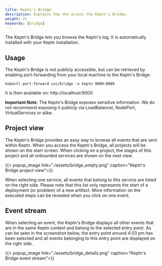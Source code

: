 ```yaml
---
title: Keptn's Bridge
description: Explains how the access the Keptn's Bridge.
weight: 21
keywords: [bridge]
---
```


The Keptn's Bridge lets you browse the Keptn's log. It is automatically installed with your Keptn installation.

## Usage

The Keptn's Bridge is not publicly accessible, but can be retrieved by enabling port-forwarding from your local machine to the Keptn's Bridge:

```console
kubectl port-forward svc/bridge -n keptn 9000:8080
```

It is then available on: http://localhost:9000

**Important Note**: The Keptn's Bridge exposes sensitive information. We do not recommend exposing it publicly via LoadBalancer, NodePort, VirtualServices or alike.

## Project view

The Keptn's Bridge provides an easy way to browse all events that are sent within Keptn. When you access the Keptn's Bridge, all projects will be shown on the start screen. When clicking on a project, the stages of this project and all onboarded services are shown on the next view.

  {{< popup_image
  link="./assets/bridge_empty.png"
  caption="Keptn's Bridge project view">}}

When selecting one service, all events that belong to this service are listed on the right side. Please note that this list only represents the start of a deployment (or problem) of a new artifact. More information on the executed steps can be revealed when you click on one event.

## Event stream

When selecting an event, the Keptn's Bridge displays all other events that are in the same Keptn context and belong to the selected entry point. As can be seen in the screenshot below, the entry point around 4:03 pm has been selected and all events belonging to this entry point are displayed on the right side.

  {{< popup_image
  link="./assets/bridge_details.png"
  caption="Keptn's Bridge event stream">}}

<!--
## Early Access Version of Keptn's Bridge

There is an early access version of Keptn's Bridge available (compatible with Keptn 0.6.0):

  {{< popup_image
  link="./assets/bridge_eap.png"
  caption="Keptn's Bridge EAP">}}

To install it, you have to update the Docker images of *Keptn's Bridge*, *configuration-service* and the *mongodb-datastore* deployment by executing the following commands:

```console
kubectl -n keptn set image deployment/bridge bridge=keptn/bridge2:20200308.0859 --record
kubectl -n keptn set image deployment/configuration-service configuration-service=keptn/configuration-service:20200308.0859 --record
kubectl -n keptn-datastore set image deployment/mongodb-datastore mongodb-datastore=keptn/mongodb-datastore:20200308.0859 --record
```

If you want to access the new Keptn's Bridge you have to use `port-forward` again:

```console
kubectl port-forward svc/bridge -n keptn 9000:8080
```

If you want to restore the old version of bridge, configuration-service and mongodb-datastore (as delivered with Keptn 0.6.0), you can use the following commands:

```console
kubectl -n keptn set image deployment/bridge bridge=keptn/bridge:0.6.0 --record
kubectl -n keptn set image deployment/configuration-service bridge=keptn/configuration-service:0.6.0 --record
kubectl -n keptn-datastore set image deployment/mongodb-datastore mongodb-datastore=keptn/mongodb-datastore:0.6.0 --record
```

If you have any questions or feedback regarding the EAP of Keptn's Bridge, please contact us through our [Keptn Community Channels](https://github.com/keptn/community)!
-->